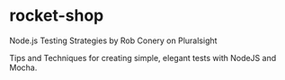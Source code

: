 # rocket-shop

Node.js Testing Strategies
by Rob Conery on Pluralsight

Tips and Techniques for creating simple, elegant tests with NodeJS and Mocha.
